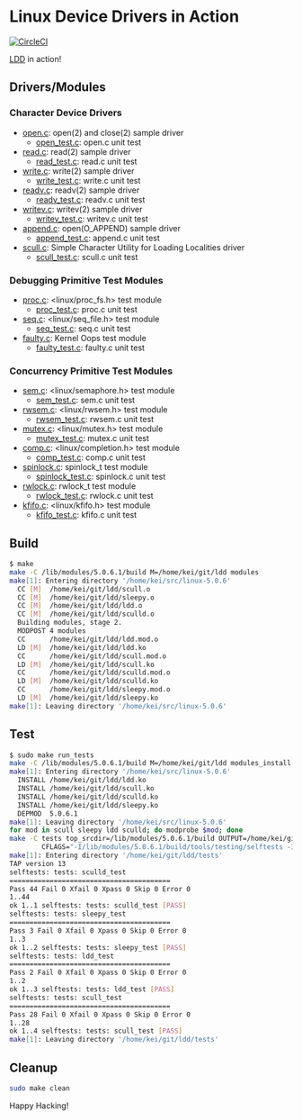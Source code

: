 # Linux Device Drivers in Action

[![CircleCI]](https://circleci.com/gh/keinohguchi/workflows/ldd)

[LDD] in action!

## Drivers/Modules

### Character Device Drivers

- [open.c](open.c): open(2) and close(2) sample driver
  - [open_test.c](tests/open_test.c): open.c unit test
- [read.c](read.c): read(2) sample driver
  - [read_test.c](tests/read_test.c): read.c unit test
- [write.c](write.c): write(2) sample driver
  - [write_test.c](tests/write_test.c): write.c unit test
- [readv.c](readv.c): readv(2) sample driver
  - [readv_test.c](tests/readv_test.c): readv.c unit test
- [writev.c](writev.c): writev(2) sample driver
  - [writev_test.c](tests/writev_test.c): writev.c unit test
- [append.c](append.c): open(O_APPEND) sample driver
  - [append_test.c](tests/append_test.c): append.c unit test
- [scull.c](scull.c): Simple Character Utility for Loading Localities driver
  - [scull_test.c](tests/scull_test.c): scull.c unit test

### Debugging Primitive Test Modules

- [proc.c](proc.c): <linux/proc_fs.h> test module
  - [proc_test.c](tests/proc_test.c): proc.c unit test
- [seq.c](seq.c): <linux/seq_file.h> test module
  - [seq_test.c](tests/seq_file.c): seq.c unit test
- [faulty.c](faulty.c): Kernel Oops test module
  - [faulty_test.c](tests/faulty_test.c): faulty.c unit test

### Concurrency Primitive Test Modules

- [sem.c](sem.c): <linux/semaphore.h> test module
  - [sem_test.c](tests/sem_test.c): sem.c unit test
- [rwsem.c](rwsem.c): <linux/rwsem.h> test module
  - [rwsem_test.c](tests/rwsem_test.c): rwsem.c unit test
- [mutex.c](mutex.c): <linux/mutex.h> test module
  - [mutex_test.c](tests/mutex_test.c): mutex.c unit test
- [comp.c](comp.c): <linux/completion.h> test module
  - [comp_test.c](tests/comp_test.c): comp.c unit test
- [spinlock.c](spinlock.c): spinlock_t test module
  - [spinlock_test.c](tests/spinlock_test.c): spinlock.c unit test
- [rwlock.c](rwlock.c): rwlock_t test module
  - [rwlock_test.c](tests/rwlock_test.c): rwlock.c unit test
- [kfifo.c](kfifo.c): <linux/kfifo.h> test module
  - [kfifo_test.c](tests/kfifo_test.c): kfifo.c unit test

## Build

```sh
$ make
make -C /lib/modules/5.0.6.1/build M=/home/kei/git/ldd modules
make[1]: Entering directory '/home/kei/src/linux-5.0.6'
  CC [M]  /home/kei/git/ldd/scull.o
  CC [M]  /home/kei/git/ldd/sleepy.o
  CC [M]  /home/kei/git/ldd/ldd.o
  CC [M]  /home/kei/git/ldd/sculld.o
  Building modules, stage 2.
  MODPOST 4 modules
  CC      /home/kei/git/ldd/ldd.mod.o
  LD [M]  /home/kei/git/ldd/ldd.ko
  CC      /home/kei/git/ldd/scull.mod.o
  LD [M]  /home/kei/git/ldd/scull.ko
  CC      /home/kei/git/ldd/sculld.mod.o
  LD [M]  /home/kei/git/ldd/sculld.ko
  CC      /home/kei/git/ldd/sleepy.mod.o
  LD [M]  /home/kei/git/ldd/sleepy.ko
make[1]: Leaving directory '/home/kei/src/linux-5.0.6'
```

## Test

```sh
$ sudo make run_tests
make -C /lib/modules/5.0.6.1/build M=/home/kei/git/ldd modules_install
make[1]: Entering directory '/home/kei/src/linux-5.0.6'
  INSTALL /home/kei/git/ldd/ldd.ko
  INSTALL /home/kei/git/ldd/scull.ko
  INSTALL /home/kei/git/ldd/sculld.ko
  INSTALL /home/kei/git/ldd/sleepy.ko
  DEPMOD  5.0.6.1
make[1]: Leaving directory '/home/kei/src/linux-5.0.6'
for mod in scull sleepy ldd sculld; do modprobe $mod; done
make -C tests top_srcdir=/lib/modules/5.0.6.1/build OUTPUT=/home/kei/git/ldd/tests \
        CFLAGS="-I/lib/modules/5.0.6.1/build/tools/testing/selftests -I/home/kei/git/ldd" run_tests
make[1]: Entering directory '/home/kei/git/ldd/tests'
TAP version 13
selftests: tests: sculld_test
========================================
Pass 44 Fail 0 Xfail 0 Xpass 0 Skip 0 Error 0
1..44
ok 1..1 selftests: tests: sculld_test [PASS]
selftests: tests: sleepy_test
========================================
Pass 3 Fail 0 Xfail 0 Xpass 0 Skip 0 Error 0
1..3
ok 1..2 selftests: tests: sleepy_test [PASS]
selftests: tests: ldd_test
========================================
Pass 2 Fail 0 Xfail 0 Xpass 0 Skip 0 Error 0
1..2
ok 1..3 selftests: tests: ldd_test [PASS]
selftests: tests: scull_test
========================================
Pass 28 Fail 0 Xfail 0 Xpass 0 Skip 0 Error 0
1..28
ok 1..4 selftests: tests: scull_test [PASS]
make[1]: Leaving directory '/home/kei/git/ldd/tests'
```

## Cleanup

```sh
sudo make clean
```

Happy Hacking!

[LDD]: https://lwn.net/Kernel/LDD3
[LKD]: https://www.oreilly.com/library/view/linux-kernel-development/9780768696974/
[LKP]: https://www.kernel.org/doc/html/v4.16/process/development-process.html
[LKD2017]: https://go.pardot.com/l/6342/2017-10-24/3xr3f2/6342/188781/Publication_LinuxKernelReport_2017.pdf
[CircleCI]: https://circleci.com/gh/keinohguchi/ldd.svg?style=svg
